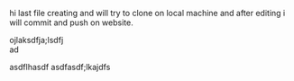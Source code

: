 hi
last file creating and will try to clone on local machine and after editing i will commit and push on website.

ojlaksdfja;lsdfj    
ad

asdflhasdf
asdfasdf;lkajdfs
